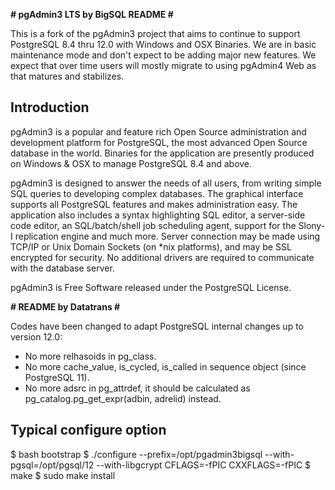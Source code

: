 **# pgAdmin3 LTS by BigSQL README #**

This is a fork of the pgAdmin3 project that aims to continue to support 
PostgreSQL 8.4 thru 12.0 with Windows and OSX Binaries.  We are in basic
maintenance mode and don't expect to be adding major new features.   We expect
that over time users will mostly migrate to using pgAdmin4 Web as that
matures and stabilizes.

 
Introduction
------------

pgAdmin3 is a popular and feature rich Open Source administration and
development platform for PostgreSQL, the most advanced Open Source database in
the world. Binaries for the application are presently produced on Windows & OSX
to manage PostgreSQL 8.4 and above.

pgAdmin3 is designed to answer the needs of all users, from writing simple 
SQL queries to developing complex databases. The graphical interface supports 
all PostgreSQL features and makes administration easy. The application also 
includes a syntax highlighting SQL editor, a server-side code editor, an 
SQL/batch/shell job scheduling agent, support for the Slony-I replication 
engine and much more. Server connection may be made using TCP/IP or Unix Domain
Sockets (on *nix platforms), and may be SSL encrypted for security. No 
additional drivers are required to communicate with the database server.

pgAdmin3 is Free Software released under the PostgreSQL License.

**# README by Datatrans #**

Codes have been changed to adapt PostgreSQL internal changes up to version 12.0:
- No more relhasoids in pg_class.
- No more cache_value, is_cycled, is_called in sequence object (since PostgreSQL 11).
- No more adsrc in pg_attrdef, it should be calculated as pg_catalog.pg_get_expr(adbin, adrelid) instead.

Typical configure option
------------------------

$ bash bootstrap
$ ./configure --prefix=/opt/pgadmin3bigsql --with-pgsql=/opt/pgsql/12 --with-libgcrypt CFLAGS=-fPIC CXXFLAGS=-fPIC
$ make
$ sudo make install
